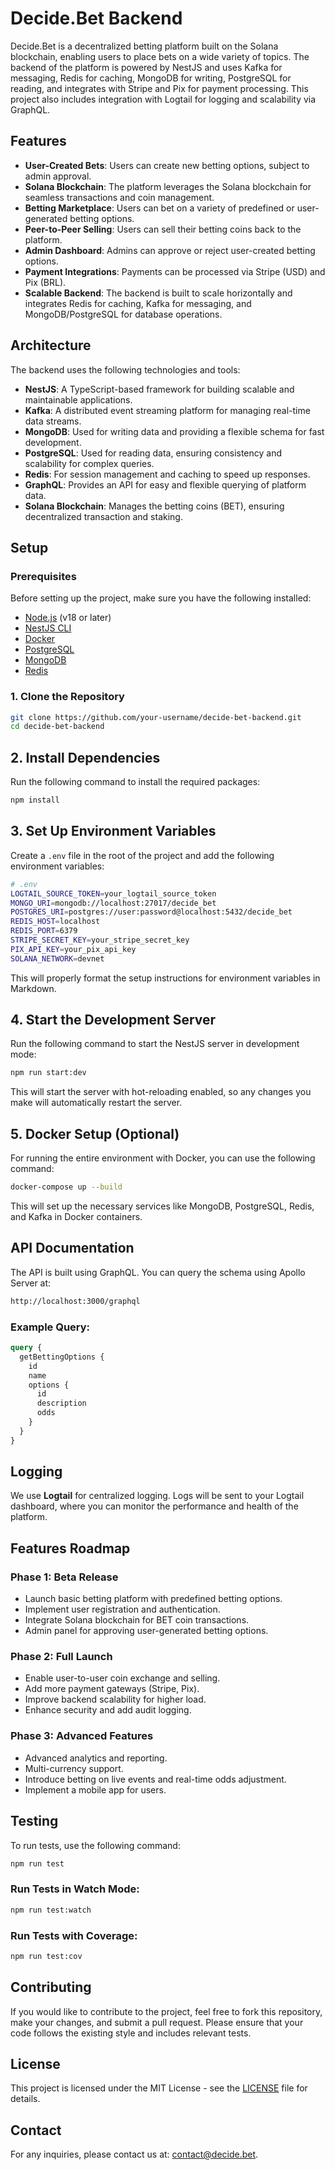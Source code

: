 # Decide.Bet Backend

Decide.Bet is a decentralized betting platform built on the Solana blockchain, enabling users to place bets on a wide variety of topics. The backend of the platform is powered by NestJS and uses Kafka for messaging, Redis for caching, MongoDB for writing, PostgreSQL for reading, and integrates with Stripe and Pix for payment processing. This project also includes integration with Logtail for logging and scalability via GraphQL.

## Features

- **User-Created Bets**: Users can create new betting options, subject to admin approval.
- **Solana Blockchain**: The platform leverages the Solana blockchain for seamless transactions and coin management.
- **Betting Marketplace**: Users can bet on a variety of predefined or user-generated betting options.
- **Peer-to-Peer Selling**: Users can sell their betting coins back to the platform.
- **Admin Dashboard**: Admins can approve or reject user-created betting options.
- **Payment Integrations**: Payments can be processed via Stripe (USD) and Pix (BRL).
- **Scalable Backend**: The backend is built to scale horizontally and integrates Redis for caching, Kafka for messaging, and MongoDB/PostgreSQL for database operations.

## Architecture

The backend uses the following technologies and tools:
- **NestJS**: A TypeScript-based framework for building scalable and maintainable applications.
- **Kafka**: A distributed event streaming platform for managing real-time data streams.
- **MongoDB**: Used for writing data and providing a flexible schema for fast development.
- **PostgreSQL**: Used for reading data, ensuring consistency and scalability for complex queries.
- **Redis**: For session management and caching to speed up responses.
- **GraphQL**: Provides an API for easy and flexible querying of platform data.
- **Solana Blockchain**: Manages the betting coins (BET), ensuring decentralized transaction and staking.

## Setup

### Prerequisites

Before setting up the project, make sure you have the following installed:
- [Node.js](https://nodejs.org/) (v18 or later)
- [NestJS CLI](https://docs.nestjs.com/)
- [Docker](https://www.docker.com/)
- [PostgreSQL](https://www.postgresql.org/)
- [MongoDB](https://www.mongodb.com/)
- [Redis](https://redis.io/)

### 1. Clone the Repository

```bash
git clone https://github.com/your-username/decide-bet-backend.git
cd decide-bet-backend
```

## 2. Install Dependencies

Run the following command to install the required packages:

```bash
npm install
```

## 3. Set Up Environment Variables

Create a `.env` file in the root of the project and add the following environment variables:

```bash
# .env
LOGTAIL_SOURCE_TOKEN=your_logtail_source_token
MONGO_URI=mongodb://localhost:27017/decide_bet
POSTGRES_URI=postgres://user:password@localhost:5432/decide_bet
REDIS_HOST=localhost
REDIS_PORT=6379
STRIPE_SECRET_KEY=your_stripe_secret_key
PIX_API_KEY=your_pix_api_key
SOLANA_NETWORK=devnet
```

This will properly format the setup instructions for environment variables in Markdown.

## 4. Start the Development Server

Run the following command to start the NestJS server in development mode:

```bash
npm run start:dev
```

This will start the server with hot-reloading enabled, so any changes you make will automatically restart the server.

## 5. Docker Setup (Optional)

For running the entire environment with Docker, you can use the following command:

```bash
docker-compose up --build
```

This will set up the necessary services like MongoDB, PostgreSQL, Redis, and Kafka in Docker containers.

## API Documentation

The API is built using GraphQL. You can query the schema using Apollo Server at:

```bash
http://localhost:3000/graphql
```

### Example Query:

```graphql
query {
  getBettingOptions {
    id
    name
    options {
      id
      description
      odds
    }
  }
}
```

## Logging

We use **Logtail** for centralized logging. Logs will be sent to your Logtail dashboard, where you can monitor the performance and health of the platform.

## Features Roadmap

### Phase 1: Beta Release
- Launch basic betting platform with predefined betting options.
- Implement user registration and authentication.
- Integrate Solana blockchain for BET coin transactions.
- Admin panel for approving user-generated betting options.

### Phase 2: Full Launch
- Enable user-to-user coin exchange and selling.
- Add more payment gateways (Stripe, Pix).
- Improve backend scalability for higher load.
- Enhance security and add audit logging.

### Phase 3: Advanced Features
- Advanced analytics and reporting.
- Multi-currency support.
- Introduce betting on live events and real-time odds adjustment.
- Implement a mobile app for users.

## Testing

To run tests, use the following command:

```bash
npm run test
```

### Run Tests in Watch Mode:

```bash
npm run test:watch
```

### Run Tests with Coverage:

```bash
npm run test:cov
```

## Contributing

If you would like to contribute to the project, feel free to fork this repository, make your changes, and submit a pull request. Please ensure that your code follows the existing style and includes relevant tests.

## License

This project is licensed under the MIT License - see the [LICENSE](LICENSE) file for details.

## Contact

For any inquiries, please contact us at: [contact@decide.bet](mailto:contact@decide.bet).
